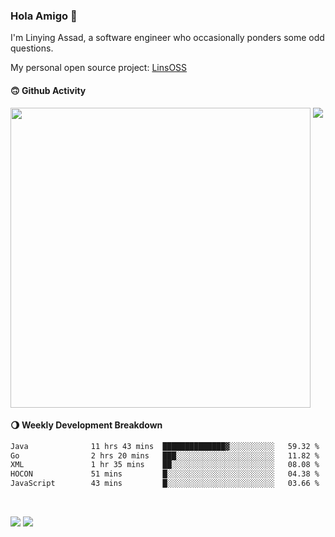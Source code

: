 ### Hola Amigo 🤣   

I'm Linying Assad, a software engineer who occasionally ponders some odd questions.  

My personal open source project: [LinsOSS](https://github.com/linsoss)
 
#### 🙃 Github Activity 
<div>
  <img src="https://github-readme-stats.vercel.app/api?username=al-assad&show_icons=true" align="top" style="display: inline-block;" width="480"/>
  <img src="https://github-readme-stats.vercel.app/api/top-langs/?username=al-assad&hide=css,html&langs_count=8&layout=compact" align="top" style="display: inline-block;"/>
</div>

#### 🌖 Weekly Development Breakdown
<!--START_SECTION:waka-->

```txt
Java              11 hrs 43 mins  ██████████████▓░░░░░░░░░░   59.32 %
Go                2 hrs 20 mins   ███░░░░░░░░░░░░░░░░░░░░░░   11.82 %
XML               1 hr 35 mins    ██░░░░░░░░░░░░░░░░░░░░░░░   08.08 %
HOCON             51 mins         █░░░░░░░░░░░░░░░░░░░░░░░░   04.38 %
JavaScript        43 mins         █░░░░░░░░░░░░░░░░░░░░░░░░   03.66 %
```

<!--END_SECTION:waka-->

<br>

<a href="https://twitter.com/assad_lin"><img src="https://img.shields.io/badge/Twitter-@assad__lin-blue?style=flat&logo=twitter" /></a>
<a href="https://al-assad.github.io"><img src="https://img.shields.io/badge/Blogs-Linying_Assad's_Blog-yellow?style=flat&logo=github" /></a>

